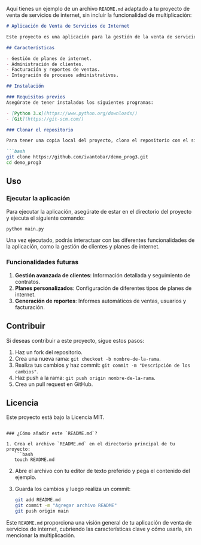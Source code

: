 Aquí tienes un ejemplo de un archivo `README.md` adaptado a tu proyecto de venta de servicios de internet, sin incluir la funcionalidad de multiplicación:

```markdown
# Aplicación de Venta de Servicios de Internet

Este proyecto es una aplicación para la gestión de la venta de servicios de internet. Permite a los usuarios administrar clientes, planes de internet y gestionar facturación y ventas.

## Características

- Gestión de planes de internet.
- Administración de clientes.
- Facturación y reportes de ventas.
- Integración de procesos administrativos.

## Instalación

### Requisitos previos
Asegúrate de tener instalados los siguientes programas:

- [Python 3.x](https://www.python.org/downloads/)
- [Git](https://git-scm.com/)

### Clonar el repositorio

Para tener una copia local del proyecto, clona el repositorio con el siguiente comando:

```bash
git clone https://github.com/ivantobar/demo_prog3.git
cd demo_prog3
```

## Uso

### Ejecutar la aplicación

Para ejecutar la aplicación, asegúrate de estar en el directorio del proyecto y ejecuta el siguiente comando:

```bash
python main.py
```

Una vez ejecutado, podrás interactuar con las diferentes funcionalidades de la aplicación, como la gestión de clientes y planes de internet.

### Funcionalidades futuras

1. **Gestión avanzada de clientes**: Información detallada y seguimiento de contratos.
2. **Planes personalizados**: Configuración de diferentes tipos de planes de internet.
3. **Generación de reportes**: Informes automáticos de ventas, usuarios y facturación.

## Contribuir

Si deseas contribuir a este proyecto, sigue estos pasos:

1. Haz un fork del repositorio.
2. Crea una nueva rama: `git checkout -b nombre-de-la-rama`.
3. Realiza tus cambios y haz commit: `git commit -m "Descripción de los cambios"`.
4. Haz push a la rama: `git push origin nombre-de-la-rama`.
5. Crea un pull request en GitHub.

## Licencia

Este proyecto está bajo la Licencia MIT.
```

### ¿Cómo añadir este `README.md`?

1. Crea el archivo `README.md` en el directorio principal de tu proyecto:
   ```bash
   touch README.md
   ```

2. Abre el archivo con tu editor de texto preferido y pega el contenido del ejemplo.

3. Guarda los cambios y luego realiza un commit:
   ```bash
   git add README.md
   git commit -m "Agregar archivo README"
   git push origin main
   ```

Este `README.md` proporciona una visión general de tu aplicación de venta de servicios de internet, cubriendo las características clave y cómo usarla, sin mencionar la multiplicación.